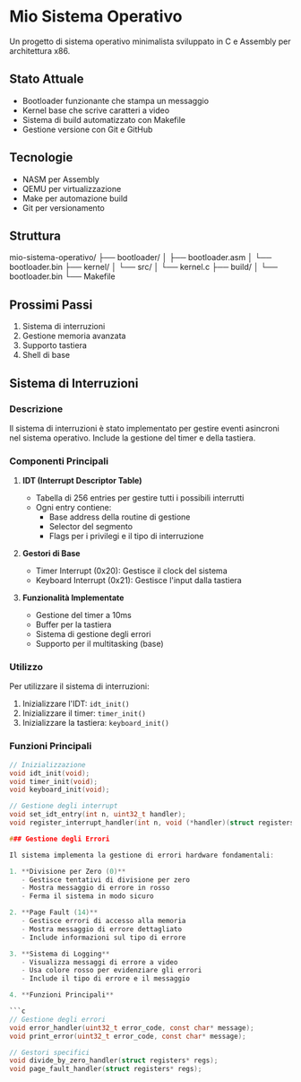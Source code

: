 # Mio Sistema Operativo

Un progetto di sistema operativo minimalista sviluppato in C e Assembly per architettura x86.

## Stato Attuale
- Bootloader funzionante che stampa un messaggio
- Kernel base che scrive caratteri a video
- Sistema di build automatizzato con Makefile
- Gestione versione con Git e GitHub

## Tecnologie
- NASM per Assembly
- QEMU per virtualizzazione
- Make per automazione build
- Git per versionamento

## Struttura

mio-sistema-operativo/
├── bootloader/
│   ├── bootloader.asm
│   └── bootloader.bin
├── kernel/
│   └── src/
│       └── kernel.c
├── build/
│   └── bootloader.bin
└── Makefile

## Prossimi Passi
1. Sistema di interruzioni
2. Gestione memoria avanzata
3. Supporto tastiera
4. Shell di base

## Sistema di Interruzioni

### Descrizione
Il sistema di interruzioni è stato implementato per gestire eventi asincroni nel sistema operativo. Include la gestione del timer e della tastiera.

### Componenti Principali

1. **IDT (Interrupt Descriptor Table)**
   - Tabella di 256 entries per gestire tutti i possibili interrutti
   - Ogni entry contiene:
     - Base address della routine di gestione
     - Selector del segmento
     - Flags per i privilegi e il tipo di interruzione

2. **Gestori di Base**
   - Timer Interrupt (0x20): Gestisce il clock del sistema
   - Keyboard Interrupt (0x21): Gestisce l'input dalla tastiera

3. **Funzionalità Implementate**
   - Gestione del timer a 10ms
   - Buffer per la tastiera
   - Sistema di gestione degli errori
   - Supporto per il multitasking (base)

### Utilizzo
Per utilizzare il sistema di interruzioni:

1. Inizializzare l'IDT: `idt_init()`
2. Inizializzare il timer: `timer_init()`
3. Inizializzare la tastiera: `keyboard_init()`

### Funzioni Principali

```c
// Inizializzazione
void idt_init(void);
void timer_init(void);
void keyboard_init(void);

// Gestione degli interrupt
void set_idt_entry(int n, uint32_t handler);
void register_interrupt_handler(int n, void (*handler)(struct registers*));

### Gestione degli Errori

Il sistema implementa la gestione di errori hardware fondamentali:

1. **Divisione per Zero (0)**
   - Gestisce tentativi di divisione per zero
   - Mostra messaggio di errore in rosso
   - Ferma il sistema in modo sicuro

2. **Page Fault (14)**
   - Gestisce errori di accesso alla memoria
   - Mostra messaggio di errore dettagliato
   - Include informazioni sul tipo di errore

3. **Sistema di Logging**
   - Visualizza messaggi di errore a video
   - Usa colore rosso per evidenziare gli errori
   - Include il tipo di errore e il messaggio

4. **Funzioni Principali**

```c
// Gestione degli errori
void error_handler(uint32_t error_code, const char* message);
void print_error(uint32_t error_code, const char* message);

// Gestori specifici
void divide_by_zero_handler(struct registers* regs);
void page_fault_handler(struct registers* regs);